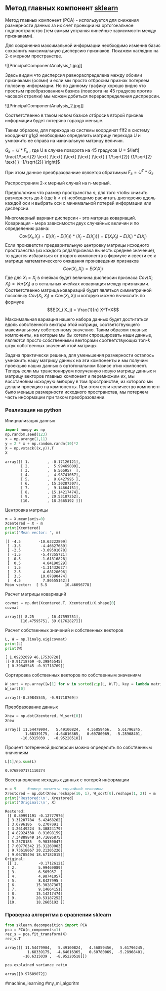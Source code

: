 ## Метод главных компонент [sklearn](https://scikit-learn.org/stable/modules/generated/sklearn.decomposition.PCA.html)

Метод главных компонент (PCA) - используется для снижения размерности данных за их счет проекции на ортогональное подпространство (тем самым устраняя линейные зависимости между признаками).

Для сохранения максимальной информации необходимо изменив базис сохранить максимальную дисперсию признаков. Покажем наглядно на 2-х мерном пространстве.

![[PrincipalComponentAnalysis_1.jpg]]


Здесь видим что дисперсия равнораспределена между обоими признаками (осями) и если мы просто отбросим признак потеряем половину информации. Но по данному графику хорошо видно что простым преобразованием базиса (поворота на 45 градусов против часовой стрелки) мы можем добиться перераспределения диспрерсии.

![[PrincipalComponentAnalysis_2.jpg]]


Соответственно в таком новом базисе отбросив второй признак информации будет потеряно гораздо меньше. 

Таким образом, для перехода из системы координат f1f2 в систему координат g1g2 необходимо определить матрицу перехода U и умножить ее справа на изначальную матрицу величин. 

$G_k = U*F_k$ , где U в случае поворота на 45 градусов U = $\left[  \frac{1/\sqrt{2} \text{ }\text{ }\text{ }\text{ }\text{ } 1/\sqrt{2}} {1/\sqrt{2} \text{ } -1/\sqrt{2}}  \right]$

При этом данное преобразованиие является обратимым $F_k = U^T*G_k$

Распространим 2-х мерный случай на n-мерный.

Предположим что размер пространства $n$, для того чтобы снизить размерность до $k$ (где $k < n$) необходимо расчитать дисперсию вдоль каждой оси и выбрать оси с минимальной потерей информации или дисперсии.

Многомерный вариант дисперсии - это матрица ковариаций. Ковариация - мера зависимости двух случайных величин и по определению равна:
$$Cov(X_i, X_j) = E[(X_i - E(X_i))*(X_j - E(X_j))] = E(X_i X_j) - E(X_i)*E(X_j)$$
Если произветсти предварительную центровку матрицы исходного пространства (из каждого ряда/признака вычесть среднее значение), то удастся избавиться от второго компонента в формуле и свести ее к матрице математического ожидания произведения признаков
$$Cov(X_i, X_j) = E(X_i X_j)$$
Где для $X_i = X_j$ в ячейках будет величина дисперсии признака $Cov(X_i, X_j) = Var(X_i)$ а в остальных ячейках ковариация между признаками. Соответственно матрица ковариаций будет являться симметричной поскольку $Cov(X_i, X_j) = Cov(X_j, X_i)$ и которую можно вычислить по формуле
$$E(X_i X_j) = \frac{1}{n} X^T*X$$

Максимальная вариация нашего набора данных будет достигаться вдоль собственного вектора этой матрицы, соответствующего максимальному собственному значению. Таким образом главные компоненты, на которые мы бы хотели спроецировать наши данные, являются просто собственными векторами соответствующих топ-$k$ штук собственных значений этой матрицы.

Задача практически решена, для уменьшения размерности осталось умножить нашу матрицу данных на эти компоненты и мы получим проекцию наших данных в ортогональном базисе этих компонент. Теперь если мы транспонируем полученную новую матрицу данных и матрицу векторов главных компонент и перемножим их, мы восстановим исходную выборку в том пространстве, из которого мы делали проекцию на компоненты. При этом если количество компонент было меньше размерности исходного пространства, мы потеряем часть информации при таком преобразовании.

### Реализация на python

Инициализация данных


```python
import numpy as np
np.random.seed(123)
x = np.arange(1,11)
y = 2 * x + np.random.randn(10)*2
X = np.vstack((x,y)).T
X
```




    array([[ 1.        , -0.17126121],
           [ 2.        ,  5.99469089],
           [ 3.        ,  6.565957  ],
           [ 4.        ,  4.98741057],
           [ 5.        ,  8.8427995 ],
           [ 6.        , 15.30287307],
           [ 7.        ,  9.14664151],
           [ 8.        , 15.14217474],
           [ 9.        , 20.53187252],
           [10.        , 18.2665192 ]])



Центровка матрицы


```python
m = X.mean(axis=0)
Xcentered = X - m
print(Xcentered)
print("Mean vector: ", m)
```

    [[ -4.5        -10.63222899]
     [ -3.5         -4.46627689]
     [ -2.5         -3.89501078]
     [ -1.5         -5.47355721]
     [ -0.5         -1.61816828]
     [  0.5          4.84190529]
     [  1.5         -1.31432627]
     [  2.5          4.68120696]
     [  3.5         10.07090474]
     [  4.5          7.80555142]]
    Mean vector:  [ 5.5        10.46096778]
    

Расчет матрицы ковариаций


```python
covmat = np.dot(Xcentered.T, Xcentered)/X.shape[0]
covmat
```




    array([[ 8.25      , 16.47595751],
           [16.47595751, 39.01762827]])



Расчет собственных значений и собственных векторов


```python
L, W = np.linalg.eig(covmat)
print(L)
print(W)
```

    [ 1.09232099 46.17530728]
    [[-0.91718769 -0.39845545]
     [ 0.39845545 -0.91718769]]
    

Сортировка собственных векторов по собственным значениям


```python
W_sort = np.array([w[1] for w in sorted(zip(L, W.T), key = lambda matrix: matrix[0], reverse=True)])
W_sort[0]
```




    array([-0.39845545, -0.91718769])



Преобразование данных


```python
Xnew = np.dot(Xcentered, W_sort[0])
Xnew
```




    array([ 11.54479904,   5.49100824,   4.56859456,   5.61796245,
             1.68339175,  -4.64016365,   0.60780069,  -5.28968401,
           -10.6315039 ,  -8.95220518])



 Процент потеренной дисперсии можно определить по собственным значениям


```python
L[1]/np.sum(L)
```




    0.9768907171110274



Восстановление исходных данных с потерей информации


```python
n = 9     #номер элемента случайной величины
Xrestored = np.dot(Xnew.reshape(10, 1), W_sort[0].reshape(1, 2)) + m
print('Restored:\n', Xrestored)
print('Original:\n', X)
```

    Restored:
     [[ 0.89991191 -0.12777976]
     [ 3.31207784  5.42468262]
     [ 3.6796186   6.2707091 ]
     [ 3.26149224  5.30824179]
     [ 4.82924338  8.91698159]
     [ 7.34889849 14.71686875]
     [ 5.2578185   9.90350047]
     [ 7.60770342 15.31260083]
     [ 9.73618067 20.21205226]
     [ 9.06705494 18.67182015]]
    Original:
     [[ 1.         -0.17126121]
     [ 2.          5.99469089]
     [ 3.          6.565957  ]
     [ 4.          4.98741057]
     [ 5.          8.8427995 ]
     [ 6.         15.30287307]
     [ 7.          9.14664151]
     [ 8.         15.14217474]
     [ 9.         20.53187252]
     [10.         18.2665192 ]]
    

### Проверка алгоритма в сравнении sklearn


```python
from sklearn.decomposition import PCA
pca = PCA(n_components=1)
rez_s = pca.fit_transform(X)
rez_s.T
```




    array([[ 11.54479904,   5.49100824,   4.56859456,   5.61796245,
              1.68339175,  -4.64016365,   0.60780069,  -5.28968401,
            -10.6315039 ,  -8.95220518]])




```python
pca.explained_variance_ratio_
```




    array([0.97689072])


#machine_learning #my_ml_algoritm 

